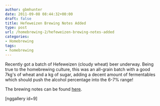 ```yaml
---
author: gbmhunter
date: 2011-09-08 08:44:32+00:00
draft: false
title: Hefeweizen Brewing Notes Added
type: post
url: /homebrewing-2/hefeweizen-brewing-notes-added
categories:
- Homebrewing
tags:
- homebrewing
---
```


Recently got a batch of Hefeweizen (cloudy wheat) beer underway. Being true to the homebrewing culture, this was an all-grain batch with a good 7kg's of wheat and a kg of sugar, adding a decent amount of fermentables which should push the alcohol percentage into the 6-7% range!

The brewing notes can be found [here](http://blog.mbedded.ninja/homebrewing/brewing-notes/hefe-weizen-brewing-notes).

[nggallery id=9]

